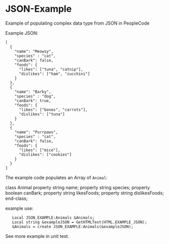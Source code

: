 # JSON-Example
Example of populating complex data type from JSON in PeopleCode

Example JSON:

```
[
  {
    "name": "Meowsy",
    "species" : "cat",
    "canBark": false,
    "foods": {
      "likes": ["tuna", "catnip"],
      "dislikes": ["ham", "zucchini"]
    }
  },
  {
    "name": "Barky",
    "species" : "dog",
    "canBark": true,
    "foods": {
      "likes": ["bones", "carrots"],
      "dislikes": ["tuna"]
    }
  },
  {
    "name": "Purrpaws",
    "species" : "cat",
    "canBark": false,
    "foods": {
      "likes": ["mice"],
      "dislikes": ["cookies"]
    }
  }
]
```

The example code populates an Array of ```Animal```:

class Animal
   property string name;
   property string species;
   property boolean canBark;
   property string likesFoods;
   property string dislikesFoods;
end-class;

example use:

```
   Local JSON_EXAMPLE:Animals &Animals;
   Local string &exampleJSON = GetHTMLText(HTML.EXAMPLE_JSON);
   &Animals = create JSON_EXAMPLE:Animals(&exampleJSON);
```

See more example in unit test.
